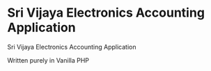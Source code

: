 # Sri Vijaya Electronics Accounting Application

Sri Vijaya Electronics Accounting Application

Written purely in Vanilla PHP